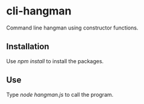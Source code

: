 # cli-hangman
Command line hangman using constructor functions.

## Installation
Use *npm install* to install the packages.

## Use
Type *node hangman.js* to call the program.